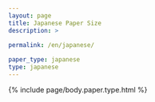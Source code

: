 ```yaml
---
layout: page
title: Japanese Paper Size
description: >
 
permalink: /en/japanese/

paper_type: japanese
type: japanese
---
```

{% include page/body.paper.type.html %}
